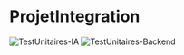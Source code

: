 # ProjetIntegration

![TestUnitaires-IA](https://github.com/ikramjaujate/ProjetIntegration/workflows/TestUnitaires-IA/badge.svg?branch=develop)
![TestUnitaires-Backend](https://github.com/ikramjaujate/ProjetIntegration/workflows/TestUnitaires-Backend/badge.svg?branch=develop)
